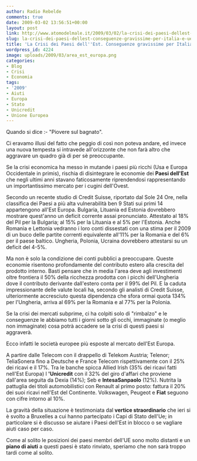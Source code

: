 ```yaml
---
author: Radio Rebelde
comments: true
date: 2009-03-02 13:56:51+00:00
layout: post
link: http://www.atomodelmale.it/2009/03/02/la-crisi-dei-paesi-dellest-conseguenze-gravissime-per-italia-e-ue/
slug: la-crisi-dei-paesi-dellest-conseguenze-gravissime-per-italia-e-ue
title: 'La Crisi dei Paesi dell''Est. Conseguenze gravissime per Italia e Ue. '
wordpress_id: 4224
image: uploads/2009/03/area_est_europa.png
categories:
- Blog
- Crisi
- Economia
tags:
- '2009'
- Aiuti
- Europa
- Stato
- Unicredit
- Unione Europea
---
```


Quando si dice :- "Piovere sul bagnato".

Ci eravamo illusi del fatto che peggio di così non poteva andare, ed invece una nuova tempesta si intravede all'orizzonte che non farà altro che aggravare un quadro già di per sè preoccupante.

Se la crisi economica ha messo in mutande i paesi più ricchi (Usa e Europa Occidentale in primis), rischia  di disintegrare le economie dei **Paesi dell'Est** che negli ultimi anni stavano faticosamente riprendendosi rappresentando un importantissimo mercato per i cugini dell'Ovest.

Secondo un recente studio di Credit Suisse, riportato dal Sole 24 Ore, nella classifica dei Paesi a più alta vulnerabilità ben 9 Stati sui primi 14 appartengono all'Est Europa. Bulgaria, Lituania ed Estonia dovrebbero mostrare quest'anno un deficit corrente assai pronunciato. Attestato al 18% del Pil per la Bulgaria; al 15% per la Lituania e al 5% per l'Estonia. Anche Romania e Lettonia vedranno i loro conti dissestati con una stima per il 2009 di un buco delle partite correnti equivalente all'11% per la Romania e del 6% per il paese baltico. Ungheria, Polonia, Ucraina dovrebbero attestarsi su un deficit del 4-5%.

Ma non è solo la condizione dei conti pubblici a preoccupare. Queste economie risentono profondamente del contributo estero alla crescita del prodotto interno. Basti pensare che in media l'area deve agli investimenti oltre frontiera il 50% della ricchezza prodotta con i picchi dell'Ungheria dove il contributo derivante dall'estero conta per il 99% del Pil. E la caduta impressionante delle valute locali ha, secondo gli analisti di Credit Suisse, ulteriormente accresciuto questa dipendenza che sfora ormai quota 134% per l'Ungheria, arriva al 69% per la Romania e al 77% per la Polonia.

Se la crisi dei mercati subprime, ci ha colpiti solo di "rimbalzo" e le conseguenze le abbiamo tutti i giorni sotto gli occhi, immaginate (o meglio non immaginate) cosa potrà accadere se la crisi di questi paesi si aggraverà.

Ecco infatti le società europee più esposte al mercato dell'Est Europa.

A partire dalle Telecom con il drappello di Telekom Austria; Telenor; TeliaSonera fino a Deutsche e France Telecom rispettivamente con il 25% dei ricavi e il 17%. Tra le banche spicca Allied Irish (35% dei ricavi fatti nell'Est Europa) l **'Unicredit** con il 32% del giro d'affari che proviene dall'area seguita da Dexia (14%); Seb e **IntesaSanpaolo** (12%). Nutrita la pattuglia dei titoli automobilistici con Renault al primo posto: fattura il 20% dei suoi ricavi nell'Est del Continente. Volkswagen, Peugeot e **Fiat** seguono con cifre intorno al 10%.

La gravità della situazione è testimoniata dal **vertice straordinario** che ieri si è svolto a Bruxelles a cui hanno partecipato i Capi di Stato dell'Ue; in particolare si è discusso se aiutare i Paesi dell'Est in blocco o se vagliare aiuti caso per caso.

Come al solito le posizioni dei paesi membri dell'UE sono molto distanti e un **piano di aiuti** a questi paesi è stato rinviato, speriamo che non sarà troppo tardi come al solito.
